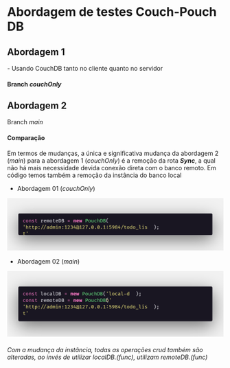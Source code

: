 <h1>Abordagem de testes Couch-Pouch DB</h1>


<h2>Abordagem 1</h2>
- Usando CouchDB tanto no cliente quanto no servidor
<h4>Branch <i>couchOnly</i></h4>
<h2>Abordagem 2</h2
- Usando PouchDB no cliente e CouchDB no servidor
<h4>Branch <i>main</i></h4>


<h4>Comparação</h4>
Em termos de mudanças, a única e significativa mudança da abordagem 2 (<i>main</i>) para a abordagem 1 (<i>couchOnly</i>)
é a remoção da rota <b><i>Sync</i></b>, a qual não há mais necessidade devida conexão direta com o banco remoto.
Em código temos também a remoção da instância do banco local

- Abordagem 01 (<i>couchOnly</i>)
<img src="./src/docImages/couchOnly.png">

- Abordagem 02 (<i>main</i>)
<img src="./src/docImages/main.png">


###### Com a mudança da instância, todas as operações crud também são alteradas, ao invés de utilizar <i>localDB.(func)</i>, utilizam <i>remoteDB.(func)</i>
